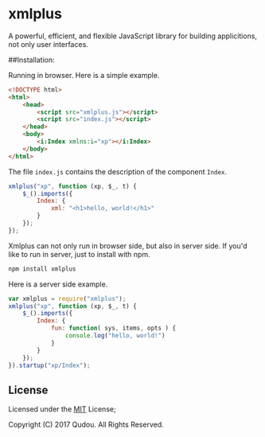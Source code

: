# xmlplus

A powerful, efficient, and flexible JavaScript library for building applicitions, not only user interfaces.

##Installation:

Running in browser. Here is a simple example.

```html
<!DOCTYPE html>
<html>
    <head>
        <script src="xmlplus.js"></script>
        <script src="index.js"></script>
    </head>
    <body>
		<i:Index xmlns:i="xp"></i:Index>
    </body>
</html>
```

The file `index.js` contains the description of the component `Index`.

```javascript
xmlplus("xp", function (xp, $_, t) {
    $_().imports({
        Index: {
			xml: "<h1>hello, world!</h1>"
        }
    });
});
```

Xmlplus can not only run in browser side, but also in server side. If you'd like to run in server, just to install with npm.

```bash
npm install xmlplus
```

Here is a server side example.

```javascript
var xmlplus = require("xmlplus");
xmlplus("xp", function (xp, $_, t) {
    $_().imports({
        Index: {
            fun: function( sys, items, opts ) {
                console.log("hello, world!")
            }
        }
    });
}).startup("xp/Index");
```

## License

Licensed under the [MIT](http://opensource.org/licenses/MIT) License;

Copyright (C) 2017 Qudou. All Rights Reserved.
